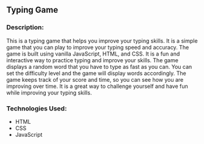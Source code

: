 ## Typing Game
### Description:
This is a typing game that helps you improve your typing skills. It is a simple game that you can play to improve your typing speed and accuracy. The game is built using vanilla JavaScript, HTML, and CSS. It is a fun and interactive way to practice typing and improve your skills. The game displays a random word that you have to type as fast as you can. You can set the difficulty level and the game will display words accordingly. The game keeps track of your score and time, so you can see how you are improving over time. It is a great way to challenge yourself and have fun while improving your typing skills.

### Technologies Used:
- HTML
- CSS
- JavaScript
